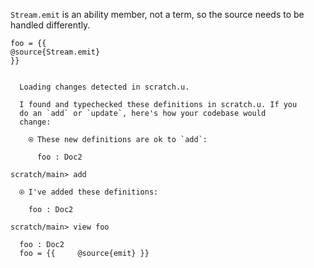 `Stream.emit` is an ability member, not a term, so the source needs to be handled differently.

``` unison
foo = {{
@source{Stream.emit}
}}
```

``` ucm

  Loading changes detected in scratch.u.

  I found and typechecked these definitions in scratch.u. If you
  do an `add` or `update`, here's how your codebase would
  change:
  
    ⍟ These new definitions are ok to `add`:
    
      foo : Doc2

```
``` ucm
scratch/main> add

  ⍟ I've added these definitions:
  
    foo : Doc2

scratch/main> view foo

  foo : Doc2
  foo = {{     @source{emit} }}

```
